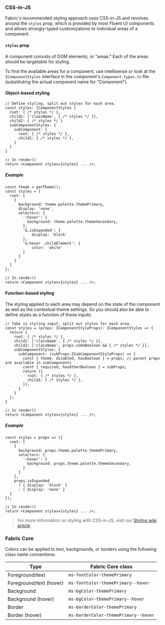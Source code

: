 ### CSS-in-JS

Fabric's recommended styling approach uses CSS-in-JS and revolves around the `styles` prop, which is provided by most Fluent UI components and allows strongly-typed customizations to individual areas of a component.

#### `styles` prop

A component consists of DOM elements, or "areas." Each of the areas should be targetable for styling.

To find the available areas for a component, use intellisense or look at the `IComponentStyles` interface in the component's `Component.types.ts` file (substituting the actual component name for "Component").

#### Object-based styling

```tsx
// Define styling, split out styles for each area.
const styles: IComponentStyles {
  root: { /* styles */ },
  child1: ['className', { /* styles */ }],
  child2: { /* styles */ }
  subComponentStyles: {
    subComponent: {
      root: { /* styles */ },
      child1: { /* styles */ },
    }
  }
}

// In render()
return <Component styles={styles} ... />;
```

##### Example

```tsx
const theme = getTheme();
const styles = {
  root: [
    {
      background: theme.palette.themePrimary,
      display: 'none',
      selectors: {
        ':hover': {
          background: theme.palette.themeSecondary,
        },
        '&.isExpanded': {
            display: 'block'
        },
        '&:hover .childElement': {
            color: 'white'
        }
      }
    }
  ]
};

// In render()
return <Component styles={styles} ... />;
```

#### Function-based styling

The styling applied to each area may depend on the state of the component as well as the contextual theme settings. So you should also be able to define styles as a function of these inputs:

```tsx
// Take in styling input, split out styles for each area.
const styles = (props: IComponentStyleProps): IComponentStyles => {
  return {
    root: { /* styles */ },
    child1: ['className', { /* styles */ }],
    child2: ['className', props.someBoolean && { /* styles */ }],
    subComponentStyles: {
      subComponent: (subProps:ISubComponentStyleProps) => {
        const { theme, disabled, hasBoolean } = props; // parent props are available in subComponents
        const { required, hasOtherBoolean } = subProps;
        return ({
          root: { /* styles */ },
          child1: { /* styles */ },
        });
      }
    }
  };
}

// In render()
return <Component styles={styles} ... />;
```

##### Example

```tsx
const styles = props => ({
  root: [
    {
      background: props.theme.palette.themePrimary,
      selectors: {
        ':hover': {
          background: props.theme.palette.themeSecondary,
        }
      }
    },
    props.isExpanded
      ? { display: 'block' }
      : { display: 'none' }
  ]
});

// In render()
return <Component styles={styles} ... />;
```

> For more information on styling with CSS-in-JS, visit our [Styling wiki article](https://github.com/Microsoft/fluentui/wiki/Component-Styling)

### Fabric Core

Colors can be applied to text, backgrounds, or borders using the following class name conventions:

| Type                    | Fabric Core class                    |
| ----------------------- | ------------------------------------ |
| Foreground/text         | `ms-fontColor-themePrimary`          |
| Foreground/text (hover) | `ms-fontColor-themePrimary--hover`   |
| Background              | `ms-bgColor-themePrimary`            |
| Background (hover)      | `ms-bgColor-themePrimary--hover`     |
| Border                  | `ms-borderColor-themePrimary`        |
| Border (hover)          | `ms-borderColor-themePrimary--hover` |

